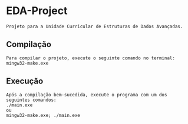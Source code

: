 # EDA-Project

    Projeto para a Unidade Curricular de Estruturas de Dados Avançadas.

## Compilação

    Para compilar o projeto, execute o seguinte comando no terminal:
    mingw32-make.exe

## Execução

    Após a compilação bem-sucedida, execute o programa com um dos seguintes comandos:
    ./main.exe
    ou
    mingw32-make.exe; ./main.exe

